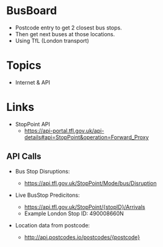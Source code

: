 # BusBoard

- Postcode entry to get 2 closest bus stops.
- Then get next buses at those locations.
- Using TfL (London transport)

# Topics

- Internet & API

# Links

- StopPoint API
    - https://api-portal.tfl.gov.uk/api-details#api=StopPoint&operation=Forward_Proxy

## API Calls

- Bus Stop Disruptions:
    - https://api.tfl.gov.uk/StopPoint/Mode/bus/Disruption
- Live BusStop Predicitons:
    - https://api.tfl.gov.uk/StopPoint/{stopID}/Arrivals
    - Example London Stop ID: 490008660N

- Location data from postcode:
    - http://api.postcodes.io/postcodes/{postcode}